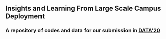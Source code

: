 ## Insights and Learning From Large Scale Campus Deployment
### A repository of codes and data for our submission in [DATA'20](https://workshopdata.github.io/DATA2020/)




